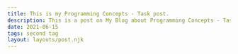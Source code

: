 ```yaml
---
title: This is my Programming Concepts - Task post.
description: This is a post on My Blog about Programming Concepts - Task.
date: 2021-06-15
tags: second tag
layout: layouts/post.njk
---
```

